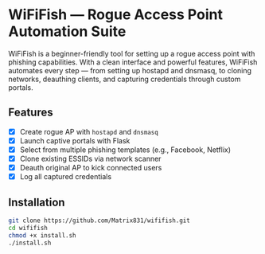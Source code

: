 # WiFiFish — Rogue Access Point Automation Suite

WiFiFish is a beginner-friendly tool for setting up a rogue access point with phishing capabilities. With a clean interface and powerful features, WiFiFish automates every step — from setting up hostapd and dnsmasq, to cloning networks, deauthing clients, and capturing credentials through custom portals.

## Features

- [x] Create rogue AP with `hostapd` and `dnsmasq`
- [x] Launch captive portals with Flask
- [x] Select from multiple phishing templates (e.g., Facebook, Netflix)
- [x] Clone existing ESSIDs via network scanner
- [x] Deauth original AP to kick connected users
- [x] Log all captured credentials

## Installation

```bash
git clone https://github.com/Matrix831/wififish.git
cd wififish
chmod +x install.sh
./install.sh


